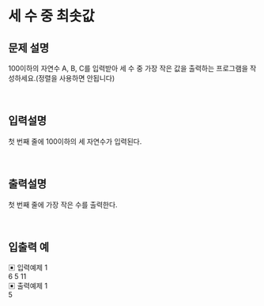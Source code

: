 # 세 수 중 최솟값

## 문제 설명
100이하의 자연수 A, B, C를 입력받아 세 수 중 가장 작은 값을 출력하는 프로그램을 작성하세요.(정렬을 사용하면 안됩니다)

<br>

## 입력설명
첫 번째 줄에 100이하의 세 자연수가 입력된다.

<br>

## 출력설명
첫 번째 줄에 가장 작은 수를 출력한다.

<br>

## 입출력 예  
▣ 입력예제 1 <br>
6 5 11 <br>
▣ 출력예제 1 <br>
5 <br>